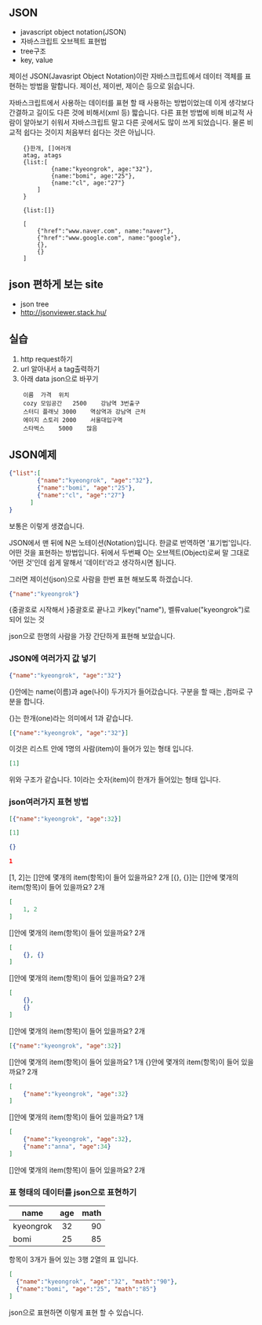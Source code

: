 ## JSON
* javascript object notation(JSON)
* 자바스크립트 오브젝트 표현법
* tree구조
* key, value

제이선 JSON(Javasript Object Notation)이란 자바스크립트에서 데이터 객체를 표현하는 방법을 말합니다. 제이선, 제이썬, 제이슨 등으로 읽습니다.

자바스크립트에서 사용하는 데이터를 표현 할 때 사용하는 방법이었는데 이게 생각보다 간결하고 길이도 다른 것에 비해서(xml 등) 짧습니다. 다른 표현 방법에 비해 비교적 사람이 알아보기 쉬워서 자바스크립트 말고 다른 곳에서도 많이 쓰게 되었습니다. 물론 비교적 쉽다는 것이지 처음부터 쉽다는 것은 아닙니다.

```
    {}한개, []여러개
    atag, atags
    {list:[
            {name:"kyeongrok", age:"32"},
            {name:"bomi", age:"25"},
            {name:"cl", age:"27"}
        ]
    }
    
    {list:[]}
    
    [
        {"href":"www.naver.com", name:"naver"},
        {"href":"www.google.com", name:"google"},
        {},
        {}
    ]
```

## json 편하게 보는 site
* json tree
* http://jsonviewer.stack.hu/

## 실습
1. http request하기
2. url 알아내서 a tag출력하기
3. 아래 data json으로 바꾸기
```
    이름	가격	위치
    cozy 모임공간	2500	강남역 3번출구
    스터디 플래닛	3000	역삼역과 강남역 근처
    에이지 스토리	2000	서울대입구역
    스타벅스	5000	많음
```

## JSON예제

```json
{"list":[
        {"name":"kyeongrok", "age":"32"},
        {"name":"bomi", "age":"25"},
        {"name":"cl", "age":"27"}
      ]
}
```
보통은 이렇게 생겼습니다.

JSON에서 맨 뒤에 N은 노테이션(Notation)입니다. 한글로 번역하면 '표기법'입니다. 어떤 것을 표현하는 방법입니다. 뒤에서 두번째 O는 오브젝트(Object)로써 말 그대로 '어떤 것'인데 쉽게 말해서 '데이터'라고 생각하시면 됩니다.

그러면 제이선(json)으로 사람을 한번 표현 해보도록 하겠습니다.

```json
{"name":"kyeongrok"}
```
{중괄호로 시작해서 }중괄호로 끝나고
키key("name"), 벨류value("kyeongrok")로 되어 있는 것

json으로 한명의 사람을 가장 간단하게 표현해 보았습니다.

### JSON에 여러가지 값 넣기
```json
{"name":"kyeongrok", "age":"32"}
```

{}안에는 name(이름)과 age(나이) 두가지가 들어갔습니다. 구분을 할 때는 ,컴마로 구분을 합니다.

{}는 한개(one)라는 의미에서 1과 같습니다.

```json
[{"name":"kyeongrok", "age":"32"}]
```
이것은 리스트 안에 1명의 사람(item)이 들어가 있는 형태 입니다.

```json
[1]
```
위와 구조가 같습니다. 1이라는 숫자(item)이 한개가 들어있는 형태 입니다.

### json여러가지 표현 방법
```json
[{"name":"kyeongrok", "age":32}]
```

```json
[1]
```

```json
{}
```

```json
1
```

[1, 2]는 []안에 몇개의 item(항목)이 들어 있을까요? 2개
[{}, {}]는 []안에 몇개의 item(항목)이 들어 있을까요? 2개

```json
[
    1, 2
]
```
[]안에 몇개의 item(항목)이 들어 있을까요? 2개

```json
[
    {}, {}
]
```
[]안에 몇개의 item(항목)이 들어 있을까요? 2개

```json
[
    {},
    {}
]
```
[]안에 몇개의 item(항목)이 들어 있을까요? 2개

```json
[{"name":"kyeongrok", "age":32}]
```
[]안에 몇개의 item(항목)이 들어 있을까요? 1개
{}안에 몇개의 item(항목)이 들어 있을까요? 2개

```json
[
    {"name":"kyeongrok", "age":32}
]
```
[]안에 몇개의 item(항목)이 들어 있을까요? 1개

```json
[
    {"name":"kyeongrok", "age":32},
    {"name":"anna", "age":34}
]
```
[]안에 몇개의 item(항목)이 들어 있을까요? 2개


### 표 형태의 데이터를 json으로 표현하기
| name        | age       | math  |
| ----------- |:--------:| -----:|
| kyeongrok   | 32      | 90 |
| bomi        | 25      | 85 |

항목이 3개가 들어 있는 3행 2열의 표 입니다.

```json
[
  {"name":"kyeongrok", "age":"32", "math":"90"},
  {"name":"bomi", "age":"25", "math":"85"}
]
```
json으로 표현하면 이렇게 표현 할 수 있습니다.

